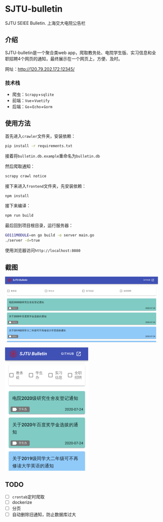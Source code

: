 # SJTU-bulletin
SJTU SEIEE Bulletin. 上海交大电院公告栏

## 介绍

SJTU-bulletin是一个聚合类web app，爬取教务处、电院学生版、实习信息和全职招聘4个网页的通知，最终展示在一个网页上，方便、及时。

网址：http://120.79.202.172:12345/

### 技术栈

+ 爬虫：`Scrapy`+`sqlite`
+ 前端：`Vue`+`Vuetify`
+ 后端：`Go`+`Echo`+`Gorm`

## 使用方法

首先进入`crawler`文件夹，安装依赖：

```bash
pip install -r requirements.txt
```

接着将`bulletin.db.example`重命名为`bulletin.db`

然后爬取通知：

```bash
scrapy crawl notice
```

接下来进入`frontend`文件夹，先安装依赖：

```bash
npm install
```

接下来编译：

```bash
npm run build
```

最后回到项目根目录，运行服务器：

```bash
GO111MODULE=on go build -o server main.go
./server -d=true
```

使用浏览器访问`http://localhost:8080`

## 截图

![](images/computer.png)

<img src="images/phone.png" style="zoom:50%;" />

## TODO

+ [ ] `crontab`定时爬取
+ [ ] dockerize
+ [ ] 分页
+ [ ] 自动删除旧通知，防止数据库过大